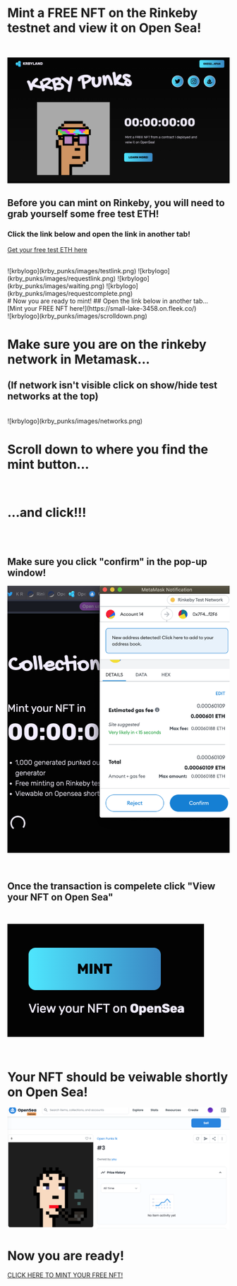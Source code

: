 # Mint a FREE NFT on the Rinkeby testnet and view it on Open Sea!

<br>

![krbylogo](krby_punks/images/mainpage.png)


## Before you can mint on Rinkeby, you will need to grab yourself some free test ETH!
### Click the link below and open the link in another tab! 
[Get your free test ETH here](https://faucets.chain.link/rinkeby)

<br>
![krbylogo](krby_punks/images/testlink.png)
![krbylogo](krby_punks/images/requestlink.png)
![krbylogo](krby_punks/images/waiting.png)
![krbylogo](krby_punks/images/requestcomplete.png)

<br>
# Now you are ready to mint!
## Open the link below in another tab...
<br>
[Mint your FREE NFT here!](https://small-lake-3458.on.fleek.co/)

<br>
![krbylogo](krby_punks/images/scrolldown.png)
<br>

# Make sure you are on the rinkeby network in Metamask...
## (If network isn't visible click on show/hide test networks at the top)
<br>
![krbylogo](krby_punks/images/networks.png)
<br>

# Scroll down to where you find the mint button...
<!---![krbylogo](krby_punks/images/mintyournftin.png)--->
<br>

# ...and click!!!
<br>
<br>

## Make sure you click "confirm" in the pop-up window!

![krbylogo](krby_punks/images/metamask1.png)

<br>

## Once the transaction is compelete click "View your NFT on Open Sea"
<br>

![krbylogo](krby_punks/images/viewonopensea2.png)


<br>

# Your NFT should be veiwable shortly on Open Sea!

![krbylogo](krby_punks/images/punkonopensea.png)
<br>

# Now you are ready!

[CLICK HERE TO MINT YOUR FREE NFT!](small-lake-3458.on.fleek.co/)

<br>



